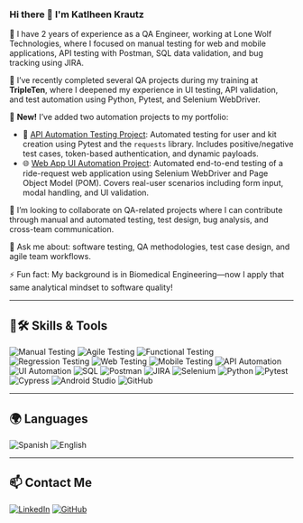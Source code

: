 ### Hi there 👋 I'm Katlheen Krautz

💼 I have 2 years of experience as a QA Engineer, working at Lone Wolf Technologies, where I focused on manual testing for web and mobile applications, API testing with Postman, SQL data validation, and bug tracking using JIRA.

🌱 I’ve recently completed several QA projects during my training at **TripleTen**, where I deepened my experience in UI testing, API validation, and test automation using Python, Pytest, and Selenium WebDriver.

🚀 **New!** I’ve added two automation projects to my portfolio:
- 🧪 [API Automation Testing Project](https://github.com/katlheenkrautz/apiautomation): Automated testing for user and kit creation using Pytest and the `requests` library. Includes positive/negative test cases, token-based authentication, and dynamic payloads.
- 🌐 [Web App UI Automation Project](https://github.com/katlheenkrautz/AutomationWebAppTest): Automated end-to-end testing of a ride-request web application using Selenium WebDriver and Page Object Model (POM). Covers real-user scenarios including form input, modal handling, and UI validation.

👯 I’m looking to collaborate on QA-related projects where I can contribute through manual and automated testing, test design, bug analysis, and cross-team communication.

💬 Ask me about: software testing, QA methodologies, test case design, and agile team workflows.

⚡ Fun fact: My background is in Biomedical Engineering—now I apply that same analytical mindset to software quality!

---

## 🧠🛠️ Skills & Tools

![Manual Testing](https://img.shields.io/badge/Manual%20Testing-4C4C4C?style=flat&logo=googlechrome&logoColor=white)
![Agile Testing](https://img.shields.io/badge/Agile%20Testing-2E7D32?style=flat&logo=scrumalliance&logoColor=white)
![Functional Testing](https://img.shields.io/badge/Functional%20Testing-FFB400?style=flat&logo=checkmarx&logoColor=white)
![Regression Testing](https://img.shields.io/badge/Regression%20Testing-3B3B98?style=flat)
![Web Testing](https://img.shields.io/badge/Web%20Testing-1E90FF?style=flat&logo=googlechrome&logoColor=white)
![Mobile Testing](https://img.shields.io/badge/Mobile%20Testing-009688?style=flat&logo=android&logoColor=white)
![API Automation](https://img.shields.io/badge/API%20Automation-5C2D91?style=flat)
![UI Automation](https://img.shields.io/badge/UI%20Automation-8E24AA?style=flat)
![SQL](https://img.shields.io/badge/SQL-Informational?style=flat&logo=postgresql)
![Postman](https://img.shields.io/badge/Postman-FF6C37?style=flat&logo=postman&logoColor=white)
![JIRA](https://img.shields.io/badge/JIRA-0052CC?style=flat&logo=jira&logoColor=white)
![Selenium](https://img.shields.io/badge/Selenium-0E4C1F?style=flat&logo=selenium&logoColor=white)
![Python](https://img.shields.io/badge/Python-3776AB?style=flat&logo=python&logoColor=white)
![Pytest](https://img.shields.io/badge/Pytest-6DB33F?style=flat&logo=python&logoColor=white)
![Cypress](https://img.shields.io/badge/Cypress-17202C?style=flat&logo=cypress)
![Android Studio](https://img.shields.io/badge/Android%20Studio-3DDC84?style=flat&logo=android-studio&logoColor=white)
![GitHub](https://img.shields.io/badge/GitHub-181717?style=flat&logo=github)

---

## 🌍 Languages

![Spanish](https://img.shields.io/badge/Spanish-Native-green)
![English](https://img.shields.io/badge/English-B2%20%E2%80%93%20Conversational%20fluency%20%7C%20Strong%20listening%20%26%20writing%20skills-blue)

---

## 📫 Contact Me

[![LinkedIn](https://img.shields.io/badge/LinkedIn-0077B5?style=flat&logo=linkedin&logoColor=white)](https://www.linkedin.com/in/katlheenk/)
[![GitHub](https://img.shields.io/badge/GitHub-181717?style=flat&logo=github)](https://github.com/katlheenkrautz)
